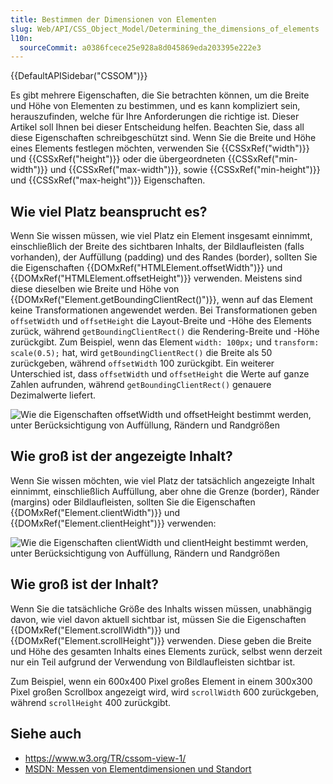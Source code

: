 ```yaml
---
title: Bestimmen der Dimensionen von Elementen
slug: Web/API/CSS_Object_Model/Determining_the_dimensions_of_elements
l10n:
  sourceCommit: a0386fcece25e928a8d045869eda203395e222e3
---
```


{{DefaultAPISidebar("CSSOM")}}

Es gibt mehrere Eigenschaften, die Sie betrachten können, um die Breite und Höhe von Elementen zu bestimmen, und es kann kompliziert sein, herauszufinden, welche für Ihre Anforderungen die richtige ist. Dieser Artikel soll Ihnen bei dieser Entscheidung helfen. Beachten Sie, dass all diese Eigenschaften schreibgeschützt sind. Wenn Sie die Breite und Höhe eines Elements festlegen möchten, verwenden Sie {{CSSxRef("width")}} und {{CSSxRef("height")}} oder die übergeordneten {{CSSxRef("min-width")}} und {{CSSxRef("max-width")}}, sowie {{CSSxRef("min-height")}} und {{CSSxRef("max-height")}} Eigenschaften.

## Wie viel Platz beansprucht es?

Wenn Sie wissen müssen, wie viel Platz ein Element insgesamt einnimmt, einschließlich der Breite des sichtbaren Inhalts, der Bildlaufleisten (falls vorhanden), der Auffüllung (padding) und des Randes (border), sollten Sie die Eigenschaften {{DOMxRef("HTMLElement.offsetWidth")}} und {{DOMxRef("HTMLElement.offsetHeight")}} verwenden. Meistens sind diese dieselben wie Breite und Höhe von {{DOMxRef("Element.getBoundingClientRect()")}}, wenn auf das Element keine Transformationen angewendet werden. Bei Transformationen geben `offsetWidth` und `offsetHeight` die Layout-Breite und -Höhe des Elements zurück, während `getBoundingClientRect()` die Rendering-Breite und -Höhe zurückgibt. Zum Beispiel, wenn das Element `width: 100px;` und `transform: scale(0.5);` hat, wird `getBoundingClientRect()` die Breite als 50 zurückgeben, während `offsetWidth` 100 zurückgibt. Ein weiterer Unterschied ist, dass `offsetWidth` und `offsetHeight` die Werte auf ganze Zahlen aufrunden, während `getBoundingClientRect()` genauere Dezimalwerte liefert.

![Wie die Eigenschaften offsetWidth und offsetHeight bestimmt werden, unter Berücksichtigung von Auffüllung, Rändern und Randgrößen](dimensions-offset.png)

## Wie groß ist der angezeigte Inhalt?

Wenn Sie wissen möchten, wie viel Platz der tatsächlich angezeigte Inhalt einnimmt, einschließlich Auffüllung, aber ohne die Grenze (border), Ränder (margins) oder Bildlaufleisten, sollten Sie die Eigenschaften {{DOMxRef("Element.clientWidth")}} und {{DOMxRef("Element.clientHeight")}} verwenden:

![Wie die Eigenschaften clientWidth und clientHeight bestimmt werden, unter Berücksichtigung von Auffüllung, Rändern und Randgrößen](dimensions-client.png)

## Wie groß ist der Inhalt?

Wenn Sie die tatsächliche Größe des Inhalts wissen müssen, unabhängig davon, wie viel davon aktuell sichtbar ist, müssen Sie die Eigenschaften {{DOMxRef("Element.scrollWidth")}} und {{DOMxRef("Element.scrollHeight")}} verwenden. Diese geben die Breite und Höhe des gesamten Inhalts eines Elements zurück, selbst wenn derzeit nur ein Teil aufgrund der Verwendung von Bildlaufleisten sichtbar ist.

Zum Beispiel, wenn ein 600x400 Pixel großes Element in einem 300x300 Pixel großen Scrollbox angezeigt wird, wird `scrollWidth` 600 zurückgeben, während `scrollHeight` 400 zurückgibt.

## Siehe auch

- <https://www.w3.org/TR/cssom-view-1/>
- [MSDN: Messen von Elementdimensionen und Standort](<https://learn.microsoft.com/en-us/previous-versions/hh781509(v=vs.85)>)
